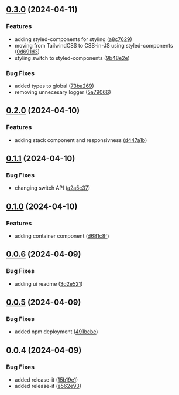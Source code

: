 

## [0.3.0](https://github.com/maitzeth/maitzeth-ui/compare/0.2.0...0.3.0) (2024-04-11)


### Features

* adding styled-components for styling ([a8c7629](https://github.com/maitzeth/maitzeth-ui/commit/a8c762909854df1e4e24b1c4fb03411aaf23f085))
* moving from TailwindCSS to CSS-in-JS using styled-components ([0d691d3](https://github.com/maitzeth/maitzeth-ui/commit/0d691d3936d99c75ec14bdca5a046b6d50dee3aa))
* styling switch to styled-components ([9b48e2e](https://github.com/maitzeth/maitzeth-ui/commit/9b48e2e97b0f9d009a5261459bfdb22098957753))


### Bug Fixes

* added types to global ([73ba269](https://github.com/maitzeth/maitzeth-ui/commit/73ba269db31672efc99bbcdb60e305cb54e071da))
* removing unnecesary logger ([5a79066](https://github.com/maitzeth/maitzeth-ui/commit/5a7906601c5b224369aef44dac8fcc465abaee25))

## [0.2.0](https://github.com/maitzeth/maitzeth-ui/compare/0.1.1...0.2.0) (2024-04-10)


### Features

* adding stack component and responsivness ([d447a1b](https://github.com/maitzeth/maitzeth-ui/commit/d447a1bb18e8f58e4198e6665da24d53b02066cd))

## [0.1.1](https://github.com/maitzeth/maitzeth-ui/compare/0.1.0...0.1.1) (2024-04-10)


### Bug Fixes

* changing switch API ([a2a5c37](https://github.com/maitzeth/maitzeth-ui/commit/a2a5c37983375475d93403097399070050110bc6))

## [0.1.0](https://github.com/maitzeth/maitzeth-ui/compare/0.0.6...0.1.0) (2024-04-10)


### Features

* adding container component ([d681c8f](https://github.com/maitzeth/maitzeth-ui/commit/d681c8fd9fad1fd618e8f4c2a2dbbabfec4504b0))

## [0.0.6](https://github.com/maitzeth/maitzeth-ui/compare/0.0.5...0.0.6) (2024-04-09)


### Bug Fixes

* adding ui readme ([3d2e521](https://github.com/maitzeth/maitzeth-ui/commit/3d2e52112471d0ee2febbc474e344103ae5af4fa))

## [0.0.5](https://github.com/maitzeth/maitzeth-ui/compare/0.0.4...0.0.5) (2024-04-09)


### Bug Fixes

* added npm deployment ([491bcbe](https://github.com/maitzeth/maitzeth-ui/commit/491bcbe89580d341e737e42b5974e5cef7f0302b))

## 0.0.4 (2024-04-09)


### Bug Fixes

* added release-it ([15b19e1](https://github.com/maitzeth/maitzeth-ui/commit/15b19e1af8d18d30e93c566128a987df8b90fb07))
* added release-it ([e562e93](https://github.com/maitzeth/maitzeth-ui/commit/e562e93f6b387225e6da433ff7e6e5e1536d4670))
